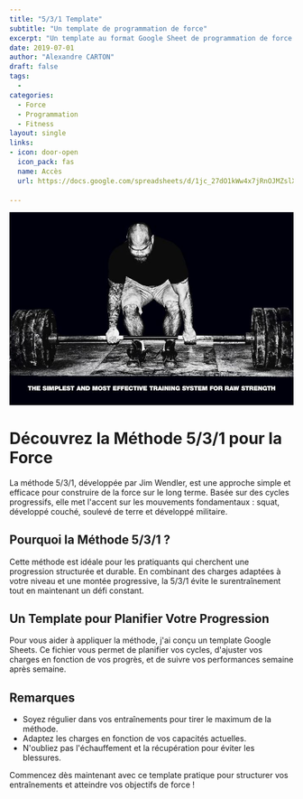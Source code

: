 ```yaml
---
title: "5/3/1 Template"
subtitle: "Un template de programmation de force"
excerpt: "Un template au format Google Sheet de programmation de force suivant le modèle de progression de Jim Wendler"
date: 2019-07-01
author: "Alexandre CARTON"
draft: false
tags:
  - 
categories:
  - Force
  - Programmation
  - Fitness
layout: single
links:
- icon: door-open
  icon_pack: fas
  name: Accès
  url: https://docs.google.com/spreadsheets/d/1jc_27dO1kWw4x7jRnOJMZslXYy-CLhI9/copy

---
```

![pic](featured-hex.jpg)

# Découvrez la Méthode 5/3/1 pour la Force

La méthode 5/3/1, développée par Jim Wendler, est une approche simple et efficace pour construire de la force sur le long terme. Basée sur des cycles progressifs, elle met l'accent sur les mouvements fondamentaux : squat, développé couché, soulevé de terre et développé militaire.

## Pourquoi la Méthode 5/3/1 ?

Cette méthode est idéale pour les pratiquants qui cherchent une progression structurée et durable. En combinant des charges adaptées à votre niveau et une montée progressive, la 5/3/1 évite le surentraînement tout en maintenant un défi constant.

## Un Template pour Planifier Votre Progression

Pour vous aider à appliquer la méthode, j'ai conçu un template Google Sheets. Ce fichier vous permet de planifier vos cycles, d'ajuster vos charges en fonction de vos progrès, et de suivre vos performances semaine après semaine.


## Remarques

- Soyez régulier dans vos entraînements pour tirer le maximum de la méthode.
- Adaptez les charges en fonction de vos capacités actuelles.
- N'oubliez pas l'échauffement et la récupération pour éviter les blessures.

Commencez dès maintenant avec ce template pratique pour structurer vos entraînements et atteindre vos objectifs de force !



